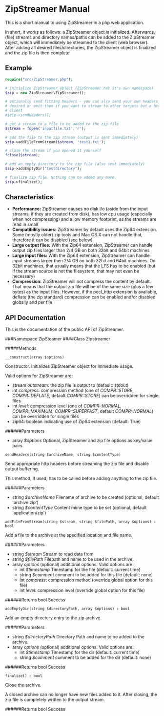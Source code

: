 ZipStreamer Manual
==================

This is a short manual to using ZipStreamer in a php web application.

In short, it works as follows: a ZipStreamer object is initialized. 
Afterwards, (file) streams and directory names/paths can be added to the
ZipStreamer object, which will immediately be streamed to the client (web
browser). After adding all desired files/directories, the ZipStreamer object
is finalized and the zip file is then complete.

Example
-------
```php
require("src/ZipStreamer.php");

# initialize ZipStreamer object (ZipStreamer has it's own namespace)
$zip = new ZipStreamer\ZipStreamer();

# optionally send fitting headers - you can also send your own headers if 
# desired or omit them if you want to stream to other targets but a http
# client
#$zip->sendHeaders();

# get a stream to a file to be added to the zip file
$stream = fopen('inputfile.txt','r');

# add the file to the zip stream (output is sent immediately)
$zip->addFileFromStream($stream, 'test1.txt');

# close the stream if you opened it yourself
fclose($stream);

# add an empty directory to the zip file (also sent immediately)
$zip->addEmptyDir("testdirectory");

# finalize zip file. Nothing can be added any more. 
$zip->finalize();

```

Characteristics
---------------

* **Performance:** ZipStreamer causes no disk i/o (aside from the input
streams, if they are created from disk), has low cpu usage (especially when
not compressing) and a low memory footprint, as the streams are read in small
* **Compatibility issues:** ZipStreamer by default uses the Zip64 extension. Some (mostly older) zip 
tools and Mac OS X can not handle that, therefore it can be disabled (see below)
* **Large output files:** With the Zip64 extension, ZipStreamer can handle
output zip files larger than 2/4 GB on both 32bit and 64bit machines
* **Large input files:** With the Zip64 extension, ZipStreamer can handle
input streams larger then 2/4 GB on both 32bit and 64bit machines. On 32bit
machines, that usually means that the LFS has to be enabled (but if the stream
source is not the filesystem, that may not even be necessary)
* **Compression:** ZipStreamer will not compress the content by default. That
means that the output zip file will be of the same size (plus a few bytes) as
the input files. However, if the pecl_http extension is available, deflate
(the zip standard) compression can be enabled and/or disabled globally and
per file

API Documentation
-----------------

This is the documentation of the public API of ZipStreamer.

###Namespace ZipSteamer
####Class Zipstreamer

#####Methods
```
__construct(array $options)
```

Constructor. Initializes ZipStreamer object for immediate usage.

Valid options for ZipStreamer are:

* stream *outstream*: the zip file is output to (default: stdout)
* int *compress*: compression method (one of *COMPR::STORE*,
*COMPR::DEFLATE*, default *COMPR::STORE*) can be overridden for single files
* int *level*: compression level (one of *COMPR::NORMAL*, *COMPR::MAXIMUM*,
*COMPR::SUPERFAST*, default *COMPR::NORMAL*) can be overridden for single files
* zip64:     boolean indicating use of Zip64 extension (default: True)


######Parameters
 * array *$options* Optional, ZipStreamer and zip file options as key/value pairs.

```
sendHeaders(string $archiveName, string $contentType)
```

Send appropriate http headers before streaming the zip file and disable output buffering.

This method, if used, has to be called before adding anything to the zip file.

######Parameters
* string *$archiveName* Filename of archive to be created (optional, default 'archive.zip')
* string *$contentType* Content mime type to be set (optional, default 'application/zip')

```
addFileFromStream(string $stream, string $filePath, array $options) : bool
```

Add a file to the archive at the specified location and file name.

######Parameters
* string *$stream* Stream to read data from
* string *$filePath* Filepath and name to be used in the archive.
* array *options* (optional) additional options. Valid options are:
    * int *$timestamp* Timestamp for the file (default: current time)
    * string *$comment* comment to be added for this file (default: none)
    * int *compress*: compression method (override global option for this
    file)
    * int *level*: compression level (override global option for this file)

######Returns
bool Success

```
addEmptyDir(string $directoryPath, array $options) : bool
```

Add an empty directory entry to the zip archive.

######Parameters
* string *$directoryPath* Directory Path and name to be added to the archive.
* array *options* (optional) additional options. Valid options are:
    * int *$timestamp* Timestamp for the dir (default: current time)
    * string *$comment* comment to be added for the dir (default: none)

######Returns
bool Success

```
finalize() : bool
```

Close the archive.

A closed archive can no longer have new files added to it. After closing, the zip file is completely written to the output stream.

######Returns
bool Success

